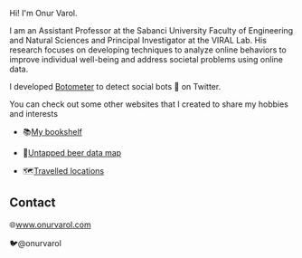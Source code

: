 Hi! I'm Onur Varol.

I am an Assistant Professor at the Sabanci University Faculty of Engineering and Natural Sciences and 
Principal Investigator at the VIRAL Lab. His research focuses on developing techniques to analyze online 
behaviors to improve individual well-being and address societal problems using online data.

I developed [Botometer](https://botometer.iuni.iu.edu) to detect social bots 🤖 on Twitter.

You can check out some other websites that I created to share my hobbies and interests

- 📚[My bookshelf](http://www.onurvarol.com/my_bookshelf/)

- 🍺[Untapped beer data map](http://www.onurvarol.com/my_beer_exploration/)

- 🗺️[Travelled locations](http://www.onurvarol.com/my_travels/)

## Contact

🌐www.onurvarol.com

🐦@onurvarol
